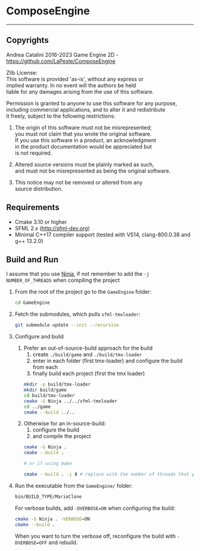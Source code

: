 # ComposeEngine
-------------



## Copyrights

Andrea Catalini 2016-2023
Game Engine 2D - https://github.com/LaPeste/ComposeEngine

Zlib License:  
This software is provided 'as-is', without any express or  
implied warranty. In no event will the authors be held  
liable for any damages arising from the use of this software.  

Permission is granted to anyone to use this software for any purpose,  
including commercial applications, and to alter it and redistribute  
it freely, subject to the following restrictions:  

1. The origin of this software must not be misrepresented;  
   you must not claim that you wrote the original software.  
   If you use this software in a product, an acknowledgment  
   in the product documentation would be appreciated but  
   is not required.  

2. Altered source versions must be plainly marked as such,  
   and must not be misrepresented as being the original software.  

3. This notice may not be removed or altered from any  
   source distribution.


## Requirements
* Cmake 3.10 or higher
* SFML 2.x (http://sfml-dev.org)  
* Minimal C++17 compiler support (tested with VS14, clang-800.0.38 and g++ 13.2.0)


## Build and Run
I assume that you use [Ninja](https://ninja-build.org/), if not remember to add the `-j NUMBER_OF_THREADS` when compiling the project
1. From the root of the project go to the `GameEngine` folder:
   ```bash
   cd GameEngine
   ```
1. Fetch the submodules, which pulls `sfml-tmxloader`:
   ```bash
   git submodule update --init --recursive
   ```
1. Configure and build
   1. Prefer an out-of-source-build approach for the build
      1. create `./build/game` and `./build/tmx-loader`
      1. enter in each folder (first tmx-loader) and configure the build from each
      1. finally build each project (first the tmx loader)
      ```bash
      mkdir -p build/tmx-loader
      mkdir build/game
      cd build/tmx-loader
      cmake -G Ninja ../../sfml-tmxloader
      cd ../game
      cmake --build ../..
      ```
   1. Otherwise for an in-source-build:
      1. configure the build
      1. and compile the project
      ```bash
      cmake -G Ninja .
      cmake --build .

      # or if using make

      cmake --build . -j 8 # replace with the number of threads that you want
      ```
1. Run the executable from the `GameEngine/` folder:
   ```bash
   bin/BUILD_TYPE/MarioClone
   ```

   For verbose builds, add `-DVERBOSE=ON` when configuring the build:
   ```bash
   cmake -G Ninja . -VERBOSE=ON
   cmake --build .
   ```
   When you want to turn the verbose off, reconfigure the build with `-DVERBOSE=OFF` and rebuild.
   